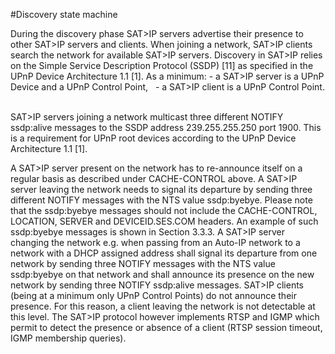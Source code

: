 #Discovery state machine

During the discovery phase SAT>IP servers advertise their presence to other SAT>IP servers and clients. When joining a network, SAT>IP clients search the network for available SAT>IP servers.
Discovery in SAT>IP relies on the Simple Service Description Protocol (SSDP) [11] as specified in the UPnP Device Architecture 1.1 [1]. 
As a minimum: 
		-  a SAT>IP server is a UPnP Device and a UPnP Control Point,  
		-  a SAT>IP client is a UPnP Control Point.  

SAT>IP servers joining a network multicast three different NOTIFY ssdp:alive messages to the SSDP address 239.255.255.250 port 1900. This is a requirement for UPnP root devices according to the UPnP Device Architecture 1.1 [1]. 

A SAT>IP server present on the network has to re-announce itself on a regular basis as described under CACHE-CONTROL above. 
A SAT>IP server leaving the network needs to signal its departure by sending three different NOTIFY messages with the NTS value ssdp:byebye. 
Please note that the ssdp:byebye messages should not include the CACHE-CONTROL, LOCATION, SERVER and DEVICEID.SES.COM headers. An example of such ssdp:byebye messages is shown in Section 3.3.3. 
A SAT>IP server changing the network e.g. when passing from an Auto-IP network to a network with a DHCP assigned address shall signal its departure from one network by sending three NOTIFY messages with the NTS value ssdp:byebye on that network and shall announce its presence on the new network by sending three NOTIFY ssdp:alive messages. 
SAT>IP clients (being at a minimum only UPnP Control Points) do not announce their presence. For this reason, a client leaving the network is not detectable at this level. The SAT>IP protocol however implements RTSP and IGMP which permit to detect the presence or absence of a client (RTSP session timeout, IGMP membership queries). 
